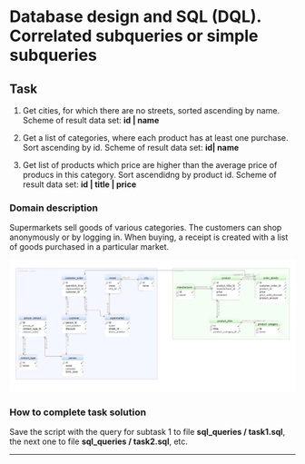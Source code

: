 # Database design and SQL (DQL). Correlated subqueries or simple subqueries

## Task  

1. Get cities, for which there are no streets, sorted ascending by name. Scheme of result data set: **id | name**
 
2. Get a list of categories, where each product has at least one purchase. Sort ascending by id. Scheme of result data set: **id| name**
 
3. Get list of products which price are higher than the average price of producs in this category. Sort ascendidng by product id. Scheme of result data set: **id | title | price**





### Domain description   

Supermarkets sell goods of various categories. The customers can shop anonymously or by logging in. When buying, a receipt is created with a list of goods purchased in a particular market. 

![DBScheme](/CorrelatedSubqueries/sql_queries/DBSchema.jpg)

### How to complete task solution

Save the script with the query for subtask 1 to file **sql_queries / task1.sql**, the next one to file **sql_queries / task2.sql**, etc. 
______
